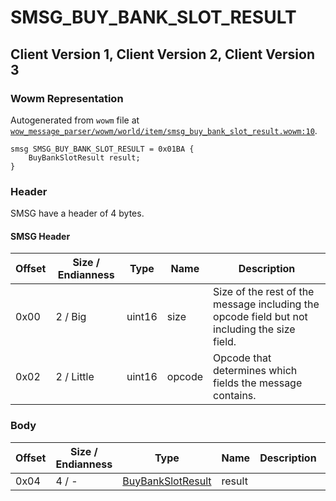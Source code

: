 # SMSG_BUY_BANK_SLOT_RESULT

## Client Version 1, Client Version 2, Client Version 3

### Wowm Representation

Autogenerated from `wowm` file at [`wow_message_parser/wowm/world/item/smsg_buy_bank_slot_result.wowm:10`](https://github.com/gtker/wow_messages/tree/main/wow_message_parser/wowm/world/item/smsg_buy_bank_slot_result.wowm#L10).
```rust,ignore
smsg SMSG_BUY_BANK_SLOT_RESULT = 0x01BA {
    BuyBankSlotResult result;
}
```
### Header

SMSG have a header of 4 bytes.

#### SMSG Header

| Offset | Size / Endianness | Type   | Name   | Description |
| ------ | ----------------- | ------ | ------ | ----------- |
| 0x00   | 2 / Big           | uint16 | size   | Size of the rest of the message including the opcode field but not including the size field.|
| 0x02   | 2 / Little        | uint16 | opcode | Opcode that determines which fields the message contains.|

### Body

| Offset | Size / Endianness | Type | Name | Description | Comment |
| ------ | ----------------- | ---- | ---- | ----------- | ------- |
| 0x04 | 4 / - | [BuyBankSlotResult](buybankslotresult.md) | result |  |  |

